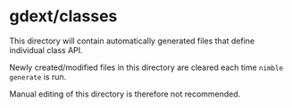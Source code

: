 # gdext/classes

This directory will contain automatically generated files that define individual class API.

Newly created/modified files in this directory are cleared each time `nimble generate` is run.

Manual editing of this directory is therefore not recommended.